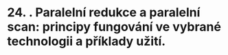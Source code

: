 # 24. . Paralelní redukce a paralelní scan: principy fungování ve vybrané technologii a příklady užití.